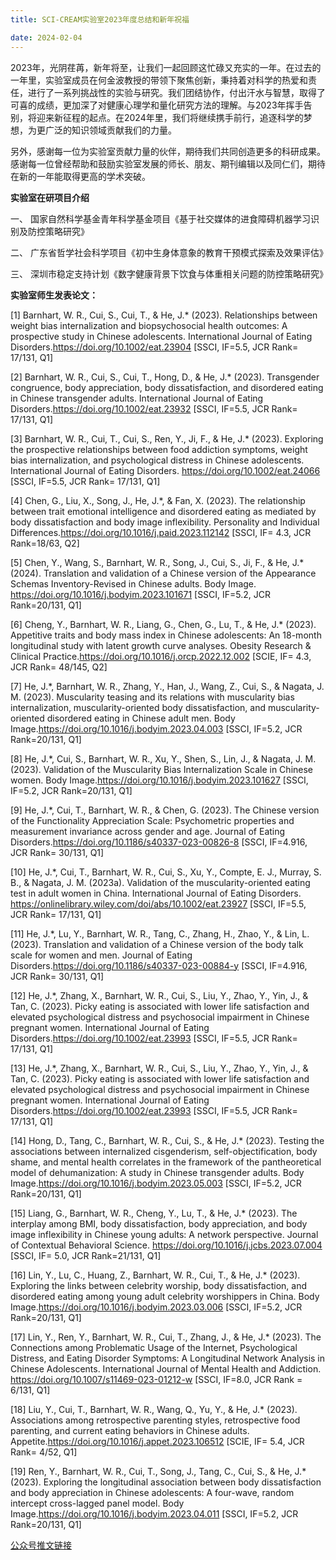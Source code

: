 ```yaml
---
title: SCI-CREAM实验室2023年度总结和新年祝福

date: 2024-02-04
---
```


<!--more-->

2023年，光阴荏苒，新年将至，让我们一起回顾这忙碌又充实的一年。在过去的一年里，实验室成员在何金波教授的带领下聚焦创新，秉持着对科学的热爱和责任，进行了一系列挑战性的实验与研究。我们团结协作，付出汗水与智慧，取得了可喜的成绩，更加深了对健康心理学和量化研究方法的理解。与2023年挥手告别，将迎来新征程的起点。在2024年里，我们将继续携手前行，追逐科学的梦想，为更广泛的知识领域贡献我们的力量。

另外，感谢每一位为实验室贡献力量的伙伴，期待我们共同创造更多的科研成果。感谢每一位曾经帮助和鼓励实验室发展的师长、朋友、期刊编辑以及同仁们，期待在新的一年能取得更高的学术突破。

**实验室在研项目介绍**

一、 国家自然科学基金青年科学基金项目《基于社交媒体的进食障碍机器学习识别及防控策略研究》

二、 广东省哲学社会科学项目《初中生身体意象的教育干预模式探索及效果评估》

三、 深圳市稳定支持计划《数字健康背景下饮食与体重相关问题的防控策略研究》

**实验室师生发表论文：**

[1] Barnhart, W. R., Cui, S., Cui, T., & He, J.* (2023). Relationships between weight bias internalization and biopsychosocial health outcomes: A prospective study in Chinese adolescents. International Journal of Eating Disorders.https://doi.org/10.1002/eat.23904 [SSCI, IF=5.5, JCR Rank= 17/131, Q1]

[2] Barnhart, W. R., Cui, S., Cui, T., Hong, D., & He, J.* (2023). Transgender congruence, body appreciation, body dissatisfaction, and disordered eating in Chinese transgender adults. International Journal of Eating Disorders.https://doi.org/10.1002/eat.23932 [SSCI, IF=5.5, JCR Rank= 17/131, Q1]

[3] Barnhart, W. R., Cui, T., Cui, S., Ren, Y., Ji, F., & He, J.* (2023). Exploring the prospective relationships between food addiction symptoms, weight bias internalization, and psychological distress in Chinese adolescents. International Journal of Eating Disorders. https://doi.org/10.1002/eat.24066 [SSCI, IF=5.5, JCR Rank= 17/131, Q1]

[4] Chen, G., Liu, X., Song, J., He, J.*, & Fan, X. (2023). The relationship between trait emotional intelligence and disordered eating as mediated by body dissatisfaction and body image inflexibility. Personality and Individual Differences.https://doi.org/10.1016/j.paid.2023.112142 [SSCI, IF= 4.3, JCR Rank=18/63, Q2]

[5] Chen, Y., Wang, S., Barnhart, W. R., Song, J., Cui, S., Ji, F., & He, J.* (2024). Translation and validation of a Chinese version of the Appearance Schemas Inventory-Revised in Chinese adults. Body Image. https://doi.org/10.1016/j.bodyim.2023.101671 [SSCI, IF=5.2, JCR Rank=20/131, Q1]

[6] Cheng, Y., Barnhart, W. R., Liang, G., Chen, G., Lu, T., & He, J.* (2023). Appetitive traits and body mass index in Chinese adolescents: An 18-month longitudinal study with latent growth curve analyses. Obesity Research & Clinical Practice.https://doi.org/10.1016/j.orcp.2022.12.002 [SCIE, IF= 4.3, JCR Rank= 48/145, Q2]

[7] He, J.*, Barnhart, W. R., Zhang, Y., Han, J., Wang, Z., Cui, S., & Nagata, J. M. (2023). Muscularity teasing and its relations with muscularity bias internalization, muscularity-oriented body dissatisfaction, and muscularity-oriented disordered eating in Chinese adult men. Body Image.https://doi.org/10.1016/j.bodyim.2023.04.003 [SSCI, IF=5.2, JCR Rank=20/131, Q1]

[8] He, J.*, Cui, S., Barnhart, W. R., Xu, Y., Shen, S., Lin, J., & Nagata, J. M. (2023). Validation of the Muscularity Bias Internalization Scale in Chinese women. Body Image.https://doi.org/10.1016/j.bodyim.2023.101627 [SSCI, IF=5.2, JCR Rank=20/131, Q1]

[9] He, J.*, Cui, T., Barnhart, W. R., & Chen, G. (2023). The Chinese version of the Functionality Appreciation Scale: Psychometric properties and measurement invariance across gender and age. Journal of Eating Disorders.https://doi.org/10.1186/s40337-023-00826-8 [SSCI, IF=4.916, JCR Rank= 30/131, Q1]

[10] He, J.*, Cui, T., Barnhart, W. R., Cui, S., Xu, Y., Compte, E. J., Murray, S. B., & Nagata, J. M. (2023a). Validation of the muscularity-oriented eating test in adult women in China. International Journal of Eating Disorders. https://onlinelibrary.wiley.com/doi/abs/10.1002/eat.23927 [SSCI, IF=5.5, JCR Rank= 17/131, Q1]

[11] He, J.*, Lu, Y., Barnhart, W. R., Tang, C., Zhang, H., Zhao, Y., & Lin, L. (2023). Translation and validation of a Chinese version of the body talk scale for women and men. Journal of Eating Disorders.https://doi.org/10.1186/s40337-023-00884-y [SSCI, IF=4.916, JCR Rank= 30/131, Q1]

[12] He, J.*, Zhang, X., Barnhart, W. R., Cui, S., Liu, Y., Zhao, Y., Yin, J., & Tan, C. (2023). Picky eating is associated with lower life satisfaction and elevated psychological distress and psychosocial impairment in Chinese pregnant women. International Journal of Eating Disorders.https://doi.org/10.1002/eat.23993 [SSCI, IF=5.5, JCR Rank= 17/131, Q1]

[13] He, J.*, Zhang, X., Barnhart, W. R., Cui, S., Liu, Y., Zhao, Y., Yin, J., & Tan, C. (2023). Picky eating is associated with lower life satisfaction and elevated psychological distress and psychosocial impairment in Chinese pregnant women. International Journal of Eating Disorders.https://doi.org/10.1002/eat.23993 [SSCI, IF=5.5, JCR Rank= 17/131, Q1]

[14] Hong, D., Tang, C., Barnhart, W. R., Cui, S., & He, J.* (2023). Testing the associations between internalized cisgenderism, self-objectification, body shame, and mental health correlates in the framework of the pantheoretical model of dehumanization: A study in Chinese transgender adults. Body Image.https://doi.org/10.1016/j.bodyim.2023.05.003 [SSCI, IF=5.2, JCR Rank=20/131, Q1]

[15] Liang, G., Barnhart, W. R., Cheng, Y., Lu, T., & He, J.* (2023). The interplay among BMI, body dissatisfaction, body appreciation, and body image inflexibility in Chinese young adults: A network perspective. Journal of Contextual Behavioral Science. https://doi.org/10.1016/j.jcbs.2023.07.004 [SSCI, IF= 5.0, JCR Rank=21/131, Q1]

[16] Lin, Y., Lu, C., Huang, Z., Barnhart, W. R., Cui, T., & He, J.* (2023). Exploring the links between celebrity worship, body dissatisfaction, and disordered eating among young adult celebrity worshippers in China. Body Image.https://doi.org/10.1016/j.bodyim.2023.03.006 [SSCI, IF=5.2, JCR Rank=20/131, Q1]

[17] Lin, Y., Ren, Y., Barnhart, W. R., Cui, T., Zhang, J., & He, J.* (2023). The Connections among Problematic Usage of the Internet, Psychological Distress, and Eating Disorder Symptoms: A Longitudinal Network Analysis in Chinese Adolescents. International Journal of Mental Health and Addiction. https://doi.org/10.1007/s11469-023-01212-w [SSCI, IF=8.0, JCR Rank = 6/131, Q1]

[18] Liu, Y., Cui, T., Barnhart, W. R., Wang, Q., Yu, Y., & He, J.* (2023). Associations among retrospective parenting styles, retrospective food parenting, and current eating behaviors in Chinese adults. Appetite.https://doi.org/10.1016/j.appet.2023.106512 [SCIE, IF= 5.4, JCR Rank= 4/52, Q1]

[19] Ren, Y., Barnhart, W. R., Cui, T., Song, J., Tang, C., Cui, S., & He, J.* (2023). Exploring the longitudinal association between body dissatisfaction and body appreciation in Chinese adolescents: A four-wave, random intercept cross-lagged panel model. Body Image.https://doi.org/10.1016/j.bodyim.2023.04.011 [SSCI, IF=5.2, JCR Rank=20/131, Q1]

[公众号推文链接](https://mp.weixin.qq.com/s/9wd28qmxiOyrNUq91ZJ4ww)
